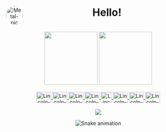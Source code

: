 <div align="center">
  <a href="https://github.com/lincolnfigueredo" target="_blank"><img align="left" alt="Metal-pic" height="50" width="45" style="border-radius:50px;" src="https://pa1.narvii.com/6724/9e879eead027a4c3467d5eb50fa1ece709d6de58_hq.gif" target="_blank"></a>
  <h1>Hello!</h1>
</div>

<br>

<div align="center">
  <img height="145em" src="https://github-readme-stats.vercel.app/api?username=lincolnfigueredo&show_icons=true&theme=radical&include_all_commits=true&count_private=true"/>
  <img height="145em" src="https://github-readme-stats.vercel.app/api/top-langs/?username=lincolnfigueredo&layout=compact&langs_count=7&theme=radical"/>
</div>

<br>

<div align="center">
  <a href="https://github.com/lincolnfigueredo" target="_blank">
    <img align="center" alt="Lincoln-C" height="30" width="40" src="https://raw.githubusercontent.com/jmnote/z-icons/master/svg/c.svg">
    <img align="center" alt="Lincoln-CPP" height="30" width="40" src="https://raw.githubusercontent.com/jmnote/z-icons/master/svg/cpp.svg">
    <img align="center" alt="Lincoln-Java" height="30" width="40" src="https://raw.githubusercontent.com/jmnote/z-icons/master/svg/java.svg">
    <img align="center" alt="Lincoln-JavaScript" height="30" width="40" src="https://raw.githubusercontent.com/jmnote/z-icons/master/svg/javascript.svg">
    <img align="center" alt="Lincoln-Python" height="30" width="30" src="https://raw.githubusercontent.com/jmnote/z-icons/master/svg/python.svg">
    <img align="center" alt="Lincoln-Bash" height="30" width="40" src="https://raw.githubusercontent.com/jmnote/z-icons/master/svg/bash.svg">
    <img align="center" alt="Lincoln-Git" height="30" width="40" src="https://raw.githubusercontent.com/jmnote/z-icons/master/svg/git.svg">
    <img align="center" alt="Lincoln-GitHub" height="30" width="40" src="https://raw.githubusercontent.com/jmnote/z-icons/master/svg/github.svg">
  </a>
</div>

<br>

<div align="center">
  <a href="https://www.linkedin.com/in/lincolnfigueredo1" target="_blank"><img src="https://img.shields.io/badge/-LinkedIn-%230077B5?style=for-the-badge&logo=linkedin&logoColor=white" target="_blank"></a>

<br>

  ![Snake animation](https://github.com/lincolnfigueredo/lincolnfigueredo/blob/output/github-contribution-grid-snake.svg)
</div>
